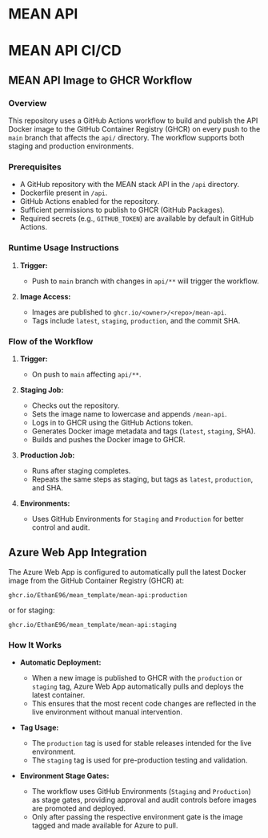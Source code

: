 # MEAN API

# MEAN API CI/CD

## MEAN API Image to GHCR Workflow

### Overview

This repository uses a GitHub Actions workflow to build and publish the API Docker image to the GitHub Container Registry (GHCR) on every push to the `main` branch that affects the `api/` directory. The workflow supports both staging and production environments.

### Prerequisites

- A GitHub repository with the MEAN stack API in the `/api` directory.
- Dockerfile present in `/api`.
- GitHub Actions enabled for the repository.
- Sufficient permissions to publish to GHCR (GitHub Packages).
- Required secrets (e.g., `GITHUB_TOKEN`) are available by default in GitHub Actions.

### Runtime Usage Instructions

1. **Trigger:**

   - Push to `main` branch with changes in `api/**` will trigger the workflow.

2. **Image Access:**

   - Images are published to `ghcr.io/<owner>/<repo>/mean-api`.
   - Tags include `latest`, `staging`, `production`, and the commit SHA.

### Flow of the Workflow

1. **Trigger:**

   - On push to `main` affecting `api/**`.

2. **Staging Job:**

   - Checks out the repository.
   - Sets the image name to lowercase and appends `/mean-api`.
   - Logs in to GHCR using the GitHub Actions token.
   - Generates Docker image metadata and tags (`latest`, `staging`, SHA).
   - Builds and pushes the Docker image to GHCR.

3. **Production Job:**

   - Runs after staging completes.
   - Repeats the same steps as staging, but tags as `latest`, `production`, and SHA.

4. **Environments:**
   - Uses GitHub Environments for `Staging` and `Production` for better control and audit.

## Azure Web App Integration

The Azure Web App is configured to automatically pull the latest Docker image from the GitHub Container Registry (GHCR) at:

```
ghcr.io/EthanE96/mean_template/mean-api:production
```

or for staging:

```
ghcr.io/EthanE96/mean_template/mean-api:staging
```

### How It Works

- **Automatic Deployment:**

  - When a new image is published to GHCR with the `production` or `staging` tag, Azure Web App automatically pulls and deploys the latest container.
  - This ensures that the most recent code changes are reflected in the live environment without manual intervention.

- **Tag Usage:**

  - The `production` tag is used for stable releases intended for the live environment.
  - The `staging` tag is used for pre-production testing and validation.

- **Environment Stage Gates:**
  - The workflow uses GitHub Environments (`Staging` and `Production`) as stage gates, providing approval and audit controls before images are promoted and deployed.
  - Only after passing the respective environment gate is the image tagged and made available for Azure to pull.
